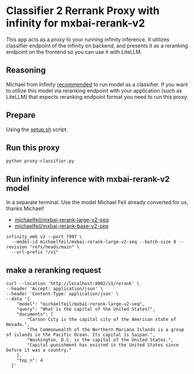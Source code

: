 # Classifier 2 Rerrank Proxy with infinity for mxbai-rerank-v2
This app acts as a proxy to your running infinity inference. It utilizes classifier endpoint of the infinity on backend, and presents it as a reranking endpoint on the frontend so you can use it with LiteLLM.

## Reasoning
Michael from Infinity [recommended](https://github.com/michaelfeil/infinity/issues/552) to run model as a classifier. If you want to utilize this model via reranking endpoint with your application (such as LiteLLM) that expects reranking endpoint format you need to run this proxy.

## Prepare
Using the [setup.sh](setup.sh) script.

## Run this proxy

```shell
python proxy-classifier.py
```


## Run infinity inference with mxbai-rerank-v2 model
In a separate terminal. Use the model Michael Feil already converted for us, thanks Michael!
- [michaelfeil/mxbai-rerank-large-v2-seq](https://huggingface.co/michaelfeil/mxbai-rerank-large-v2-seq)
- [michaelfeil/mxbai-rerank-base-v2-seq](https://huggingface.co/michaelfeil/mxbai-rerank-base-v2-seq)
```shell
infinity_emb v2 --port 7997 \
  --model-id michaelfeil/mxbai-rerank-large-v2-seq --batch-size 8 --revision "refs/heads/main" \
  --url-prefix "/v1"
```

## make a reranking request

```shell
curl --location 'http://localhost:8002/v1/rerank' \
--header 'Accept: application/json' \
--header 'Content-Type: application/json' \
--data '{
    "model": "michaelfeil/mxbai-rerank-large-v2-seq",
    "query": "What is the capital of the United States?",
    "documents": [
        "Carson City is the capital city of the American state of Nevada.",
        "The Commonwealth of the Northern Mariana Islands is a group of islands in the Pacific Ocean. Its capital is Saipan.",
        "Washington, D.C. is the capital of the United States.",
        "Capital punishment has existed in the United States since before it was a country."
    ],
    "top_n": 4
  }'
```